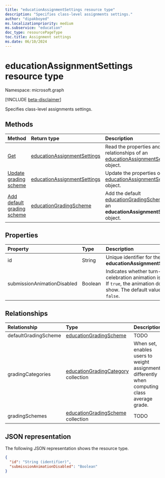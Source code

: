 ```yaml
---
title: "educationAssignmentSettings resource type"
description: "Specifies class-level assignments settings."
author: "dipakboyed"
ms.localizationpriority: medium
ms.subservice: "education"
doc_type: resourcePageType
toc.title: Assignment settings
ms.date: 06/10/2024
---
```


# educationAssignmentSettings resource type

Namespace: microsoft.graph

[!INCLUDE [beta-disclaimer](../../includes/beta-disclaimer.md)]

Specifies class-level assignments settings.

## Methods
|Method|Return type|Description|
|:---|:---|:---|
|[Get](../api/educationassignmentsettings-get.md)|[educationAssignmentSettings](../resources/educationassignmentsettings.md)|Read the properties and relationships of an [educationAssignmentSettings](../resources/educationassignmentsettings.md) object.|
|[Update grading scheme](../api/educationassignmentsettings-update.md)|[educationAssignmentSettings](../resources/educationassignmentsettings.md)|Update the properties of an [educationAssignmentSettings](../resources/educationassignmentsettings.md) object.|
|[Add default grading scheme](../api/educationassignment-put-gradingscheme.md)|[educationGradingScheme](../resources/educationgradingscheme.md)|Add the default [educationGradingScheme](../resources/educationgradingscheme.md) to an **educationAssignmentSettings** object.|

## Properties
|Property|Type|Description|
|:---|:---|:---|
|id|String|Unique identifier for the **educationAssignmentSettings**.|
|submissionAnimationDisabled|Boolean|Indicates whether turn-in celebration animation is shown. If `true`, the animation doesn't show. The default value is `false`.|

## Relationships
| Relationship | Type	|Description|
|:---------------|:--------|:----------|
|defaultGradingScheme|[educationGradingScheme](educationgradingscheme.md)| TODO |
|gradingCategories|[educationGradingCategory](educationgradingcategory.md) collection| When set, enables users to weight assignments differently when computing a class average grade.|
|gradingSchemes|[educationGradingScheme](educationgradingscheme.md) collection| TODO |

## JSON representation
The following JSON representation shows the resource type.
<!-- {
  "blockType": "resource",
  "keyProperty": "id",
  "@odata.type": "microsoft.graph.educationAssignmentSettings",
  "openType": false
}
-->
``` json
{
  "id": "String (identifier)",
  "submissionAnimationDisabled": "Boolean"
}
```

